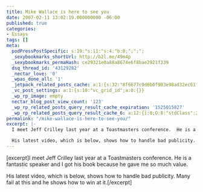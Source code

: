 ```yaml
---
title: Mike Wallace is here to see you
date: 2007-02-11 13:02:19.000000000 -06:00
published: true
categories:
- Essays
tags: []
meta:
  podPressPostSpecific: s:19:"s:11:"s:4:"b:0;";";";
  _sexybookmarks_shortUrl: http://b2l.me/49m4p
  _sexybookmarks_permaHash: ce29321e0a88a8674e6f8bae2921f339
  dsq_thread_id: '43129282'
  _nectar_love: '0'
  _wpas_done_all: '1'
  _jetpack_related_posts_cache: a:1:{s:32:"8f6677c9d6b0f903e98ad32ec61f8deb";a:2:{s:7:"expires";i:1452869220;s:7:"payload";a:3:{i:0;a:1:{s:2:"id";i:655;}i:1;a:1:{s:2:"id";i:8086;}i:2;a:1:{s:2:"id";i:1207;}}}}
  _vc_post_settings: a:1:{s:10:"vc_grid_id";a:0:{}}
  _wp_rp_image: empty
  nectar_blog_post_view_count: '123'
  _wp_rp_related_posts_query_result_cache_expiration: '1525015827'
  _wp_rp_related_posts_query_result_cache_6: a:12:{i:0;O:8:"stdClass":2:{s:7:"post_id";s:4:"1753";s:5:"score";s:17:"32.06862587886568";}i:1;O:8:"stdClass":2:{s:7:"post_id";s:3:"280";s:5:"score";s:18:"22.715505514710564";}i:2;O:8:"stdClass":2:{s:7:"post_id";s:4:"1436";s:5:"score";s:18:"17.731851329417484";}i:3;O:8:"stdClass":2:{s:7:"post_id";s:4:"2381";s:5:"score";s:18:"15.942185120105876";}i:4;O:8:"stdClass":2:{s:7:"post_id";s:2:"17";s:5:"score";s:18:"15.913110751162789";}i:5;O:8:"stdClass":2:{s:7:"post_id";s:3:"152";s:5:"score";s:18:"15.885524107110408";}i:6;O:8:"stdClass":2:{s:7:"post_id";s:3:"598";s:5:"score";s:17:"15.53757093776954";}i:7;O:8:"stdClass":2:{s:7:"post_id";s:4:"2116";s:5:"score";s:18:"14.891459503636394";}i:8;O:8:"stdClass":2:{s:7:"post_id";s:3:"241";s:5:"score";s:18:"13.968142189397552";}i:9;O:8:"stdClass":2:{s:7:"post_id";s:3:"655";s:5:"score";s:18:"13.129625329123256";}i:10;O:8:"stdClass":2:{s:7:"post_id";s:4:"3690";s:5:"score";s:18:"12.369808271972142";}i:11;O:8:"stdClass":2:{s:7:"post_id";s:4:"1771";s:5:"score";s:18:"12.369808271972142";}}
permalink: "/mike-wallace-is-here-to-see-you/"
excerpt: |-
  I meet Jeff Crilley last year at a Toastmasters conference.  He is a fantastic speaker and I got his book because he gave me so much value.

  His latest video, which is below, shows how to handle bad publicity.  Many fail at this and he shows how to win at it.
---
```

<p>[excerpt]I meet Jeff Crilley last year at a Toastmasters conference.  He is a fantastic speaker and I got his book because he gave me so much value.</p>
<p>His latest video, which is below, shows how to handle bad publicity.  Many fail at this and he shows how to win at it.[/excerpt]</p>
<p><object width="425" height="350"><param name="movie" value="http://www.youtube.com/v/M19dDzKCTKE" /><param name="wmode" value="transparent" /><embed src="http://www.youtube.com/v/M19dDzKCTKE" type="application/x-shockwave-flash" wmode="transparent" width="425" height="350" /></object></p>
